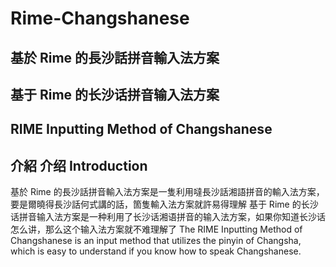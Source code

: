 # Rime-Changshanese
## 基於 Rime 的長沙話拼音輸入法方案
## 基于 Rime 的长沙话拼音输入法方案
## RIME Inputting Method of Changshanese

## 介紹 介绍 Introduction
基於 Rime 的長沙話拼音輸入法方案是一隻利用噠長沙話湘語拼音的輸入法方案，要是爾曉得長沙話何式講的話，箇隻輸入法方案就許易得理解
基于 Rime 的长沙话拼音输入法方案是一种利用了长沙话湘语拼音的输入法方案，如果你知道长沙话怎么讲，那么这个输入法方案就不难理解了
The RIME Inputting Method of Changshanese is an input method that utilizes the pinyin of Changsha, which is easy to understand if you know how to speak Changshanese.
